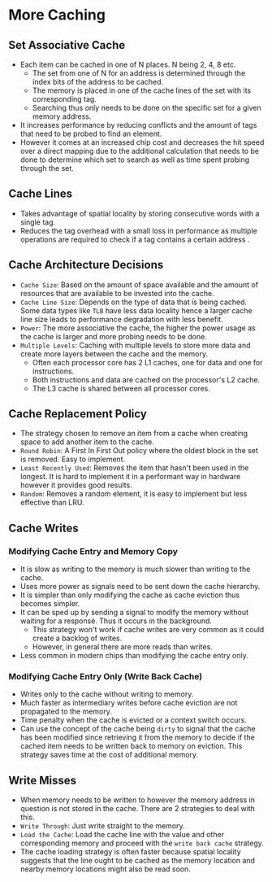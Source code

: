 # More Caching

## Set Associative Cache
* Each item can be cached in one of N places. N being 2, 4, 8 etc.
	* The set from one of N for an address is determined through the index bits of the address to be cached.
	* The memory is placed in one of the cache lines of the set with its corresponding tag.
	* Searching thus only needs to be done on the specific set for a given memory address.
* It increases performance by reducing conflicts and the amount of tags that need to be probed to find an element.
* However it comes at an increased chip cost and decreases the hit speed over a direct mapping due to the additional calculation that needs to be done to determine which set to search as well as time spent probing through the set.

## Cache Lines
* Takes advantage of spatial locality by storing consecutive words with a single tag.
* Reduces the tag overhead with a small loss in performance as multiple operations are required to check if a tag contains a certain address .

## Cache Architecture Decisions
* `Cache Size`: Based on the amount of space available and the amount of resources that are available to be invested into the cache.
* `Cache Line Size`: Depends on the type of data that is being cached. Some data types like `TLB` have less data locality hence a larger cache line size leads to performance degradation with less benefit.
* `Power`: The more associative the cache, the higher the power usage as the cache is larger and more probing needs to be done.
* `Multiple Levels`: Caching with multiple levels to store more data and create more layers between the cache and the memory. 
	* Often each processor core has 2 L1 caches, one for data and one for instructions.
	* Both instructions and data are cached on the processor's L2 cache.
	* The L3 cache is shared between all processor cores.

## Cache Replacement Policy
* The strategy chosen to remove an item from a cache when creating space to add another item to the cache.
* `Round Robin`: A First In First Out policy where the oldest block in the set is removed. Easy to implement.
* `Least Recently Used`: Removes the item that hasn't been used in the longest. It is hard to implement it in a performant way in hardware however it provides good results.
* `Random`: Removes a random element, it is easy to implement but less effective than LRU.

## Cache Writes

### Modifying Cache Entry and Memory Copy
* It is slow as writing to the memory is much slower than writing to the cache.
* Uses more power as signals need to be sent down the cache hierarchy.
* It is simpler than only modifying the cache as cache eviction thus becomes simpler.
* It can be sped up by sending a signal to modify the memory without waiting for a response. Thus it occurs in the background.
	* This strategy won't work if cache writes are very common as it could create a backlog of writes.
	* However, in general there are more reads than writes.
* Less common in modern chips than modifying the cache entry only.

### Modifying Cache Entry Only (Write Back Cache)
* Writes only to the cache without writing to memory.
* Much faster as intermediary writes before cache eviction are not propagated to the memory.
* Time penalty when the cache is evicted or a context switch occurs.
* Can use the concept of  the cache being `dirty` to signal that the cache has been modified since retrieving it from the memory to decide if the cached item needs to be written back to memory on eviction. This strategy saves time at the cost of additional memory.

## Write Misses
* When memory needs to be written to however the memory address in question is not stored in the cache. There are 2 strategies to deal with this.
* `Write Through`: Just write straight to the memory.
* `Load the Cache`: Load the cache line with the value and other corresponding memory and proceed with the `write back cache` strategy.
* The cache loading strategy is often faster because spatial locality suggests that the line ought to be cached as the memory location and nearby memory locations might also be read soon.
